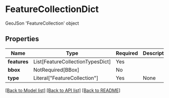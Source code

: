 # FeatureCollectionDict

GeoJSon 'FeatureCollection' object

## Properties
| Name | Type | Required | Description |
| ------------ | ------------- | ------------- | ------------- |
**features** | List[FeatureCollectionTypesDict] | Yes |  |
**bbox** | NotRequired[BBox] | No |  |
**type** | Literal["FeatureCollection"] | Yes | None |


[[Back to Model list]](../../../README.md#models-v2-link) [[Back to API list]](../../../README.md#apis-v2-link) [[Back to README]](../../../README.md)
